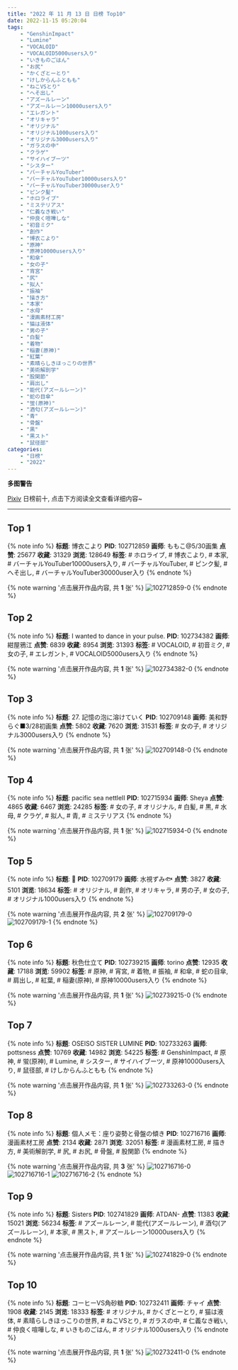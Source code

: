 ```yaml
---
title: "2022 年 11 月 13 日 日榜 Top10"
date: 2022-11-15 05:20:04
tags:
    - "GenshinImpact"
    - "Lumine"
    - "VOCALOID"
    - "VOCALOID5000users入り"
    - "いきものごはん"
    - "お尻"
    - "かくざとーとり"
    - "けしからんふともも"
    - "ねこVSとり"
    - "へそ出し"
    - "アズールレーン"
    - "アズールレーン10000users入り"
    - "エレガント"
    - "オリキャラ"
    - "オリジナル"
    - "オリジナル1000users入り"
    - "オリジナル3000users入り"
    - "ガラスの中"
    - "クラゲ"
    - "サイハイブーツ"
    - "シスター"
    - "バーチャルYouTuber"
    - "バーチャルYouTuber10000users入り"
    - "バーチャルYouTuber30000user入り"
    - "ピンク髪"
    - "ホロライブ"
    - "ミステリアス"
    - "仁義なき戦い"
    - "仲良く喧嘩しな"
    - "初音ミク"
    - "創作"
    - "博衣こより"
    - "原神"
    - "原神10000users入り"
    - "和傘"
    - "女の子"
    - "宵宮"
    - "尻"
    - "拟人"
    - "振袖"
    - "描き方"
    - "本家"
    - "水母"
    - "漫画素材工房"
    - "猫は液体"
    - "男の子"
    - "白髪"
    - "着物"
    - "稲妻(原神)"
    - "紅葉"
    - "素晴らしきほっこりの世界"
    - "美術解剖学"
    - "股関節"
    - "肩出し"
    - "能代(アズールレーン)"
    - "蛇の目傘"
    - "蛍(原神)"
    - "酒匂(アズールレーン)"
    - "青"
    - "骨盤"
    - "黒"
    - "黒スト"
    - "鼠径部"
categories:
    - "日榜"
    - "2022"
---
```


<i class="fa fa-triangle-exclamation"></i>**多图警告**<i class="fa fa-triangle-exclamation"></i>

[Pixiv](https://www.pixiv.net/) 日榜前十, 点击下方阅读全文查看详细内容~

<!-- more -->

---

## Top 1

{% note info %}
**标题**: 博衣こより
**PID**: 102712859 **画师**: ももこ@5/30画集
**点赞**: 25677 **收藏**: 31329 **浏览**: 128649
**标签**: # ホロライブ, # 博衣こより, # 本家, # バーチャルYouTuber10000users入り, # バーチャルYouTuber, # ピンク髪, # へそ出し, # バーチャルYouTuber30000user入り
{% endnote %}

{% note warning '点击展开作品内容, 共 **1** 张' %}
![102712859-0](https://i.pixiv.re/img-original/img/2022/11/12/02/20/07/102712859_p0.png)
{% endnote %}

## Top 2

{% note info %}
**标题**: I wanted to dance in your pulse.
**PID**: 102734382 **画师**: 紺屋鴉江
**点赞**: 6839 **收藏**: 8954 **浏览**: 31393
**标签**: # VOCALOID, # 初音ミク, # 女の子, # エレガント, # VOCALOID5000users入り
{% endnote %}

{% note warning '点击展开作品内容, 共 **1** 张' %}
![102734382-0](https://i.pixiv.re/img-original/img/2022/11/12/21/33/42/102734382_p0.jpg)
{% endnote %}

## Top 3

{% note info %}
**标题**: 27. 記憶の泡に溶けていく
**PID**: 102709148 **画师**: 美和野らぐ■3/28初画集
**点赞**: 5802 **收藏**: 7620 **浏览**: 31531
**标签**: # 女の子, # オリジナル3000users入り
{% endnote %}

{% note warning '点击展开作品内容, 共 **1** 张' %}
![102709148-0](https://i.pixiv.re/img-original/img/2022/11/12/00/00/53/102709148_p0.png)
{% endnote %}

## Top 4

{% note info %}
**标题**: pacific sea nettleⅡ
**PID**: 102715934 **画师**: Sheya
**点赞**: 4865 **收藏**: 6467 **浏览**: 24285
**标签**: # 女の子, # オリジナル, # 白髪, # 黒, # 水母, # クラゲ, # 拟人, # 青, # ミステリアス
{% endnote %}

{% note warning '点击展开作品内容, 共 **1** 张' %}
![102715934-0](https://i.pixiv.re/img-original/img/2022/11/12/06/54/15/102715934_p0.jpg)
{% endnote %}

## Top 5

{% note info %}
**标题**: 💠
**PID**: 102709179 **画师**: 水視ずみ🐟
**点赞**: 3827 **收藏**: 5101 **浏览**: 18634
**标签**: # オリジナル, # 創作, # オリキャラ, # 男の子, # 女の子, # オリジナル1000users入り
{% endnote %}

{% note warning '点击展开作品内容, 共 **2** 张' %}
![102709179-0](https://i.pixiv.re/img-original/img/2022/11/12/00/00/29/102709179_p0.png)
![102709179-1](https://i.pixiv.re/img-original/img/2022/11/12/00/00/29/102709179_p1.png)
{% endnote %}

## Top 6

{% note info %}
**标题**: 秋色仕立て
**PID**: 102739215 **画师**: torino
**点赞**: 12935 **收藏**: 17188 **浏览**: 59902
**标签**: # 原神, # 宵宮, # 着物, # 振袖, # 和傘, # 蛇の目傘, # 肩出し, # 紅葉, # 稲妻(原神), # 原神10000users入り
{% endnote %}

{% note warning '点击展开作品内容, 共 **1** 张' %}
![102739215-0](https://i.pixiv.re/img-original/img/2022/11/13/05/33/13/102739215_p0.jpg)
{% endnote %}

## Top 7

{% note info %}
**标题**: OSEISO SISTER LUMINE
**PID**: 102733263 **画师**: pottsness
**点赞**: 10769 **收藏**: 14982 **浏览**: 54225
**标签**: # GenshinImpact, # 原神, # 蛍(原神), # Lumine, # シスター, # サイハイブーツ, # 原神10000users入り, # 鼠径部, # けしからんふともも
{% endnote %}

{% note warning '点击展开作品内容, 共 **1** 张' %}
![102733263-0](https://i.pixiv.re/img-original/img/2022/11/12/21/00/02/102733263_p0.jpg)
{% endnote %}

## Top 8

{% note info %}
**标题**: 個人メモ：座り姿勢と骨盤の傾き
**PID**: 102716716 **画师**: 漫画素材工房
**点赞**: 2134 **收藏**: 2871 **浏览**: 32051
**标签**: # 漫画素材工房, # 描き方, # 美術解剖学, # 尻, # お尻, # 骨盤, # 股関節
{% endnote %}

{% note warning '点击展开作品内容, 共 **3** 张' %}
![102716716-0](https://i.pixiv.re/img-original/img/2022/11/12/08/00/02/102716716_p0.jpg)
![102716716-1](https://i.pixiv.re/img-original/img/2022/11/12/08/00/02/102716716_p1.jpg)
![102716716-2](https://i.pixiv.re/img-original/img/2022/11/12/08/00/02/102716716_p2.jpg)
{% endnote %}

## Top 9

{% note info %}
**标题**: Sisters
**PID**: 102741829 **画师**: ATDAN-
**点赞**: 11383 **收藏**: 15021 **浏览**: 56234
**标签**: # アズールレーン, # 能代(アズールレーン), # 酒匂(アズールレーン), # 本家, # 黒スト, # アズールレーン10000users入り
{% endnote %}

{% note warning '点击展开作品内容, 共 **1** 张' %}
![102741829-0](https://i.pixiv.re/img-original/img/2022/11/13/07/49/52/102741829_p0.jpg)
{% endnote %}

## Top 10

{% note info %}
**标题**: コーヒーVS角砂糖
**PID**: 102732411 **画师**: チャイ
**点赞**: 1908 **收藏**: 2145 **浏览**: 18333
**标签**: # オリジナル, # かくざとーとり, # 猫は液体, # 素晴らしきほっこりの世界, # ねこVSとり, # ガラスの中, # 仁義なき戦い, # 仲良く喧嘩しな, # いきものごはん, # オリジナル1000users入り
{% endnote %}

{% note warning '点击展开作品内容, 共 **1** 张' %}
![102732411-0](https://i.pixiv.re/img-original/img/2022/11/12/20/30/00/102732411_p0.png)
{% endnote %}
